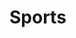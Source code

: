 # Sports

<script>

 // prepare HTML result container for new output
  const resultContainer = document.getElementById("result");
  // prepare URL's to allow easy switch from deployment and localhost
  const url = "http://localhost:8086/api/nflteam"
  //const url = "https://flask.nighthawkcodingsociety.com/api/users"
  const create_fetch = url + '/create';
  const read_fetch = url + '/';


var myHeaders = new Headers();
myHeaders.append("Content-Type", "text/plain");

var raw = "{'team':\"My Team\"; 'score':\"10\"; 'type':\"Type\" }";

var requestOptions = {
  method: 'GET',
  headers: myHeaders,
  body: raw,
  redirect: 'follow'
};

fetch("http://10.8.139.110:8086/api/nflteam", requestOptions)
  .then(response => response.text())
  .then(result => console.log(result))
  .catch(error => console.log('error', error))


read_users();

  function read_users() {
    // prepare fetch options
    const read_options = {
      method: 'GET', // *GET, POST, PUT, DELETE, etc.
      mode: 'cors', // no-cors, *cors, same-origin
      cache: 'default', // *default, no-cache, reload, force-cache, only-if-cached
      credentials: 'omit', // include, *same-origin, omit
      headers: {
        'Content-Type': 'application/json'
      },
    };     // fetch the data from API
    fetch(read_fetch, read_options)
      // response is a RESTful "promise" on any successful fetch
      .then(response => {
        // check for response errors
        if (response.status !== 200) {
            const errorMsg = 'Database read error: ' + response.status;
            console.log(errorMsg);
            const tr = document.createElement("tr");
            const td = document.createElement("td");
            td.innerHTML = errorMsg;
            tr.appendChild(td);
            return;
        }
        // valid response will have json data
        response.json().then(data => {
            console.log(data);
            for (let row in data) {
              console.log(data[row]);
              add_row(data[row]);
            }
        })
    }) 
      // catch fetch errors (ie ACCESS to server blocked)
    .catch(err => {
      console.error(err);
      const tr = document.createElement("tr");
      const td = document.createElement("td");
      td.innerHTML = err;
      tr.appendChild(td);
      resultContainer.appendChild(tr);
    });
  }


</script>